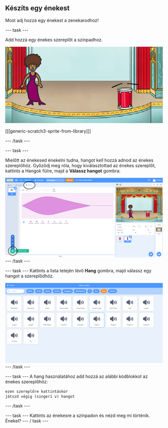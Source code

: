 ## Készíts egy énekest

Most adj hozzá egy énekest a zenekarodhoz!

\--- task \---

Add hozzá egy énekes szereplőt a színpadhoz.

![képernyőkép](images/band-singer-mic.png)

[[[generic-scratch3-sprite-from-library]]]

\--- /task \---

\--- task \---

Mielőtt az énekesed énekelni tudna, hangot kell hozzá adnod az énekes szereplőhöz. Győződj meg róla, hogy kiválasztottad az énekes szereplőt, kattints a Hangok fülre, majd a **Válassz hangot** gombra:

![képernyőkép](images/band-import-sound-annotated.png) \--- /task \---

\--- task \--- Kattints a lista tetején lévő **Hang** gombra, majd válassz egy hangot a szereplődhöz.

![képernyőkép](images/band-choose-sound.png) \--- /task \---

\--- task \--- A hang használatához add hozzá az alábbi kódblokkot az énekes szereplőhöz:

```blocks3
ezen szereplőre kattintáskor
játszd végig (singer1 v) hangot
```

\--- /task \---

\--- task \--- Kattints az énekesre a színpadon és nézd meg mi történik. Énekel? \--- / task \---